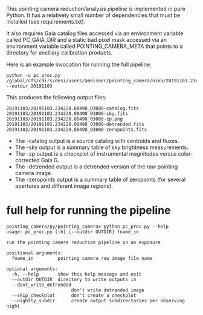 This pointing camera reduction/analysis pipeline is implemented in pure Python. It has a relatively small number of dependencies that must be installed (see requirements.txt).

It also requires Gaia catalog files accessed via an environment variable called PC_GAIA_DIR and a static bad pixel mask accessed via an environment variable called POINTING_CAMERA_META that points to a directory for ancillary calibration products.

Here is an example invocation for running the full pipeline:

    python -u pc_proc.py /global/cfs/cdirs/desi/users/ameisner/pointing_camera/nino/20191103.234228.00498_03000.fits --outdir 20191103

This produces the following output files:

    20191103/20191103.234228.00498_03000-catalog.fits
    20191103/20191103.234228.00498_03000-sky.fits
    20191103/20191103.234228.00498_03000-zp.png
    20191103/20191103.234228.00498_03000-detrended.fits
    20191103/20191103.234228.00498_03000-zeropoints.fits

* The -catalog output is a source catalog with centroids and fluxes.
* The -sky output is a summary table of sky brightness measurements.
* The -zp output is a checkplot of instrumental magnitudes versus color-corrected Gaia G.
* The -detrended output is a detrended version of the raw pointing camera image.
* The -zeropoints output is a summary table of zeropoints (for several apertures and different image regions).

# full help for running the pipeline

    pointing_camera/py/pointing_camera> python pc_proc.py --help
    usage: pc_proc.py [-h] [--outdir OUTDIR] fname_in

    run the pointing camera reduction pipeline on an exposure

    positional arguments:
      fname_in         pointing camera raw image file name

    optional arguments:
      -h, --help       show this help message and exit
      --outdir OUTDIR  directory to write outputs in
      --dont_write_detrended
                            don't write detrended image
      --skip_checkplot      don't create a checkplot
      --nightly_subdir      create output subdirectories per observing night
